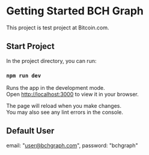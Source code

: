 # Getting Started BCH Graph

This project is test project at Bitcoin.com.

## Start Project

In the project directory, you can run:

### `npm run dev`

Runs the app in the development mode.\
Open [http://localhost:3000](http://localhost:3000) to view it in your browser.

The page will reload when you make changes.\
You may also see any lint errors in the console.

## Default User

email: "user@bchgraph.com",
password: "bchgraph"

